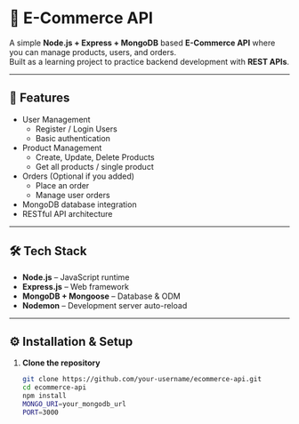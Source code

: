 # 🛒 E-Commerce API

A simple **Node.js + Express + MongoDB** based **E-Commerce API** where you can manage products, users, and orders.  
Built as a learning project to practice backend development with **REST APIs**.

---

## 🚀 Features

- User Management  
  - Register / Login Users  
  - Basic authentication  
- Product Management  
  - Create, Update, Delete Products  
  - Get all products / single product  
- Orders (Optional if you added)  
  - Place an order  
  - Manage user orders  
- MongoDB database integration  
- RESTful API architecture  

---

## 🛠️ Tech Stack

- **Node.js** – JavaScript runtime  
- **Express.js** – Web framework  
- **MongoDB + Mongoose** – Database & ODM  
- **Nodemon** – Development server auto-reload  

---

## ⚙️ Installation & Setup


1. **Clone the repository**
   ```bash
   git clone https://github.com/your-username/ecommerce-api.git
   cd ecommerce-api
   npm install
   MONGO_URI=your_mongodb_url
   PORT=3000
   


